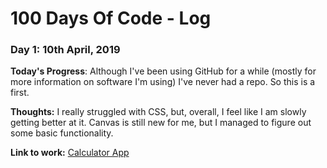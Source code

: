 # 100 Days Of Code - Log

### Day 1: 10th April, 2019


**Today's Progress**: Although I've been using GitHub for a while (mostly for more information on software I'm using) I've never had a repo. So this is a first.  

**Thoughts:** I really struggled with CSS, but, overall, I feel like I am slowly getting better at it. Canvas is still new for me, but I managed to figure out some basic functionality.

**Link to work:** [Calculator App](http://www.codecademy.com)



